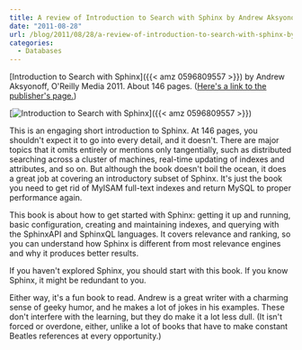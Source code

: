 ```yaml
---
title: A review of Introduction to Search with Sphinx by Andrew Aksyonoff
date: "2011-08-28"
url: /blog/2011/08/28/a-review-of-introduction-to-search-with-sphinx-by-andrew-aksyonoff/
categories:
  - Databases
---
```

[Introduction to Search with Sphinx]({{< amz 0596809557 >}}) by Andrew Aksyonoff, O'Reilly Media 2011. About 146 pages. ([Here's a link to the publisher's page.](http://oreilly.com/catalog/9780596809539))

[![Introduction to Search with Sphinx](/media/2011/08/sphinx.jpg "fr pa1")]({{< amz 0596809557 >}})

This is an engaging short introduction to Sphinx. At 146 pages, you shouldn't expect it to go into every detail, and it doesn't. There are major topics that it omits entirely or mentions only tangentially, such as distributed searching across a cluster of machines, real-time updating of indexes and attributes, and so on. But although the book doesn't boil the ocean, it does a great job at covering an introductory subset of Sphinx. It's just the book you need to get rid of MyISAM full-text indexes and return MySQL to proper performance again.

This book is about how to get started with Sphinx: getting it up and running, basic configuration, creating and maintaining indexes, and querying with the SphinxAPI and SphinxQL languages. It covers relevance and ranking, so you can understand how Sphinx is different from most relevance engines and why it produces better results.

If you haven't explored Sphinx, you should start with this book. If you know Sphinx, it might be redundant to you.

Either way, it's a fun book to read. Andrew is a great writer with a charming sense of geeky humor, and he makes a lot of jokes in his examples. These don't interfere with the learning, but they do make it a lot less dull. (It isn't forced or overdone, either, unlike a lot of books that have to make constant Beatles references at every opportunity.)


